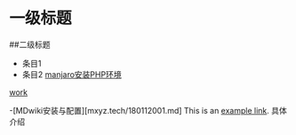 # 一级标题 
##二级标题 

- 条目1
- 条目2
[manjaro安装PHP环境](work1.md)


[work](libra/work.md)



-[MDwiki安装与配置][mxyz.tech/180112001.md]
This is an [example link](http://example.com/).
具体介绍
